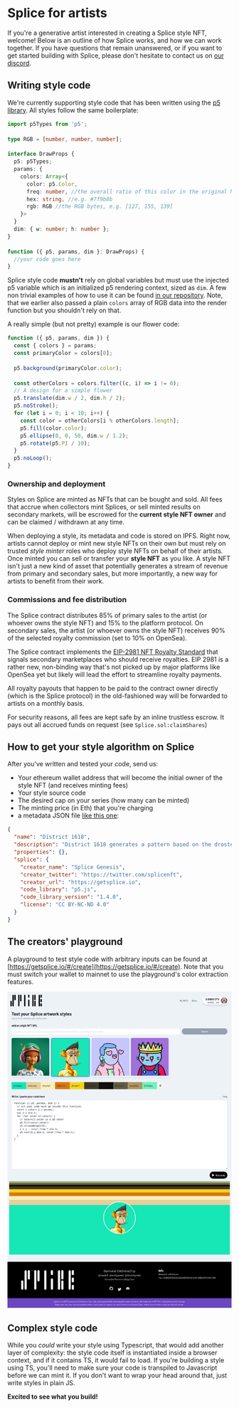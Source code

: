 # Splice for artists

If you're a generative artist interested in creating a Splice style NFT, welcome! Below is an outline of how Splice works, and how we can work together. If you have questions that remain unanswered, or if you want to get started building with Splice, please don't hesitate to contact us on [our discord](https://discord.gg/JhtT87y2BA). 

## Writing style code

We're currently supporting style code that has been written using the [p5 library](https://p5js.org/). All styles follow the same boilerplate:

```ts
import p5Types from 'p5';

type RGB = [number, number, number];

interface DrawProps {
  p5: p5Types;
  params: {
    colors: Array<{
      color: p5.Color,
      freq: number, //the overall ratio of this color in the original NFT, e.g. 0.42
      hex: string, //e.g. #7f9b8b
      rgb: RGB //the RGB bytes, e.g. [127, 155, 139]
    }>
  }
  dim: { w: number; h: number };
}

function ({ p5, params, dim }: DrawProps) {
  //your code goes here
}
```
Splice style code **mustn't** rely on global variables but must use the injected p5 variable which is an initialized p5 rendering context, sized as `dim`. A few non trivial examples of how to use it can be found [in our repository](https://github.com/SpliceNFT/splicenft/tree/main/renderers). Note, that we earlier also passed a plain `colors` array of RGB data into the render function but you shouldn't rely on that.

A really simple (but not pretty) example is our flower code:

```js
function ({ p5, params, dim }) {
  const { colors } = params;
  const primaryColor = colors[0];

  p5.background(primaryColor.color);

  const otherColors = colors.filter((c, i) => i != 0);
  // A design for a simple flower
  p5.translate(dim.w / 2, dim.h / 2);
  p5.noStroke();
  for (let i = 0; i < 10; i++) {
    const color = otherColors[i % otherColors.length];
    p5.fill(color.color);
    p5.ellipse(0, 0, 50, dim.w / 1.2);
    p5.rotate(p5.PI / 10);
  }
  p5.noLoop();
}
```

### Ownership and deployment

Styles on Splice are minted as NFTs that can be bought and sold. All fees that accrue when collectors mint Splices, or sell minted results on secondary markets, will be escrowed for the **current style NFT owner** and can be claimed / withdrawn at any time. 

When deploying a style, its metadata and code is stored on IPFS. Right now, artists cannot deploy or mint new style NFTs on their own but must rely on trusted *style minter* roles who deploy style NFTs on behalf of their artists. Once minted you can sell or transfer your **style NFT** as you like. A style NFT isn't just a new kind of asset that potentially generates a stream of revenue from primary and secondary sales, but more importantly, a new way for artists to benefit from their work.

### Commissions and fee distribution

The Splice contract distributes 85% of primary sales to the artist (or whoever owns the style NFT) and 15% to the platform protocol. On secondary sales, the artist (or whoever owns the style NFT) receives 90% of the selected royalty commission (set to 10% on OpenSea).

The Splice contract implements the [EIP-2981 NFT Royalty Standard](https://eips.ethereum.org/EIPS/eip-2981) that signals secondary marketplaces who should receive royalties. EIP 2981 is a rather new, non-binding way that's not picked up by major platforms like OpenSea yet but likely will lead the effort to streamline royalty payments. 

All royalty payouts that happen to be paid to the contract owner directly (which is the Splice protocol) in the old-fashioned way will be forwarded to artists on a monthly basis.

For security reasons, all fees are kept safe by an inline trustless escrow. It pays out all accrued funds on request (see `Splice.sol:claimShares`) 

## How to get your style algorithm on Splice 
After you've written and tested your code, send us:

- Your ethereum wallet address that will become the initial owner of the style NFT (and receives minting fees)
- Your style source code
- The desired cap on your series (how many can be minted)
- The minting price (in Eth) that you're charging 
- a metadata JSON file [like this one](https://github.com/SpliceNFT/splicenft/blob/main/renderers/District1618/metadata.json):  

```json
{
  "name": "District 1618",
  "description": "District 1618 generates a pattern based on the droste effect and golden mean (1.618).", 
  "properties": {}, 
  "splice": {
    "creator_name": "Splice Genesis", 
    "creator_twitter": "https://twitter.com/splicenft",
    "creator_url": "https://getsplice.io", 
    "code_library": "p5.js", 
    "code_library_version": "1.4.0",
    "license": "CC BY-NC-ND 4.0"
  } 
}
```

## The creators' playground

A playground to test style code with arbitrary inputs can be found at [https://getsplice.io/#/create](https://getsplice.io/#/create). Note that you must switch your wallet to mainnet to use the playground's color extraction features. 

![extract](img/playground.png)

## Complex style code

While you *could* write your style using Typescript, that would add another layer of complexity: the style code itself is instantiated inside a browser context, and if it contains TS, it would  fail to load. If you're building a style using TS, you'll need to make sure  your code is transpiled to Javascript before we can mint it. If you don't want to wrap your head around that, just write styles in plain JS.



**Excited to see what you build!**
